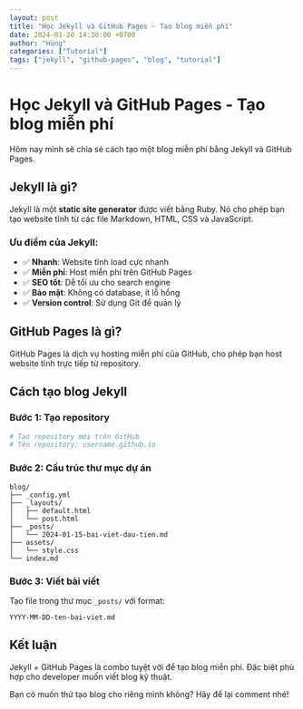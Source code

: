 ```yaml
---
layout: post
title: "Học Jekyll và GitHub Pages - Tạo blog miễn phí"
date: 2024-01-20 14:30:00 +0700
author: "Hùng"
categories: ["Tutorial"]
tags: ["jekyll", "github-pages", "blog", "tutorial"]
---
```


# Học Jekyll và GitHub Pages - Tạo blog miễn phí

Hôm nay mình sẽ chia sẻ cách tạo một blog miễn phí bằng Jekyll và GitHub Pages.

## Jekyll là gì?

Jekyll là một **static site generator** được viết bằng Ruby. Nó cho phép bạn tạo website tĩnh từ các file Markdown, HTML, CSS và JavaScript.

### Ưu điểm của Jekyll:
- ✅ **Nhanh**: Website tĩnh load cực nhanh
- ✅ **Miễn phí**: Host miễn phí trên GitHub Pages
- ✅ **SEO tốt**: Dễ tối ưu cho search engine
- ✅ **Bảo mật**: Không có database, ít lỗ hổng
- ✅ **Version control**: Sử dụng Git để quản lý

## GitHub Pages là gì?

GitHub Pages là dịch vụ hosting miễn phí của GitHub, cho phép bạn host website tĩnh trực tiếp từ repository.

## Cách tạo blog Jekyll

### Bước 1: Tạo repository
```bash
# Tạo repository mới trên GitHub
# Tên repository: username.github.io
```

### Bước 2: Cấu trúc thư mục dự án
```
blog/
├── _config.yml
├── _layouts/
│   ├── default.html
│   └── post.html
├── _posts/
│   └── 2024-01-15-bai-viet-dau-tien.md
├── assets/
│   └── style.css
└── index.md
```

### Bước 3: Viết bài viết
Tạo file trong thư mục `_posts/` với format:
```
YYYY-MM-DD-ten-bai-viet.md
```

## Kết luận

Jekyll + GitHub Pages là combo tuyệt vời để tạo blog miễn phí. Đặc biệt phù hợp cho developer muốn viết blog kỹ thuật.

Bạn có muốn thử tạo blog cho riêng mình không? Hãy để lại comment nhé!
